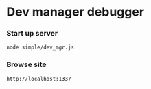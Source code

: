 # Dev manager debugger
### Start up server
    node simple/dev_mgr.js
### Browse site
    http://localhost:1337
